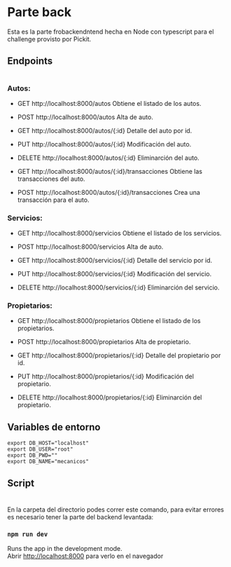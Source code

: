 # Parte back 

Esta es la parte frobackendntend hecha en Node con typescript para el challenge provisto por Pickit.

## Endpoints

#
### Autos:
* GET http://localhost:8000/autos Obtiene el listado de los autos. 
* POST http://localhost:8000/autos Alta de auto.

* GET http://localhost:8000/autos/{:id} Detalle del auto por id. 
* PUT http://localhost:8000/autos/{:id} Modificación del auto. 
* DELETE http://localhost:8000/autos/{:id} Eliminarción del auto.

* GET http://localhost:8000/autos/{:id}/transacciones Obtiene las transacciones del auto.
* POST http://localhost:8000/autos/{:id}/transacciones Crea una transacción para el auto.

### Servicios:
* GET http://localhost:8000/servicios Obtiene el listado de los servicios. 
* POST http://localhost:8000/servicios Alta de auto.

* GET http://localhost:8000/servicios/{:id} Detalle del servicio por id. 
* PUT http://localhost:8000/servicios/{:id} Modificación del servicio. 
* DELETE http://localhost:8000/servicios/{:id} Eliminarción del servicio.
### Propietarios:
* GET http://localhost:8000/propietarios Obtiene el listado de los propietarios. 
* POST http://localhost:8000/propietarios Alta de propietario.

* GET http://localhost:8000/propietarios/{:id} Detalle del propietario por id. 
* PUT http://localhost:8000/propietarios/{:id} Modificación del propietario. 
* DELETE http://localhost:8000/propietarios/{:id} Eliminarción del propietario.

## Variables de entorno
    export DB_HOST="localhost"
    export DB_USER="root"
    export DB_PWD=""
    export DB_NAME="mecanicos"

## Script
#
En la carpeta del directorio podes correr este comando, para evitar errores es necesario tener la parte del backend levantada:

### `npm run dev`

Runs the app in the development mode.\
Abrir [http://localhost:8000](http://localhost:3000) para verlo en el navegador

